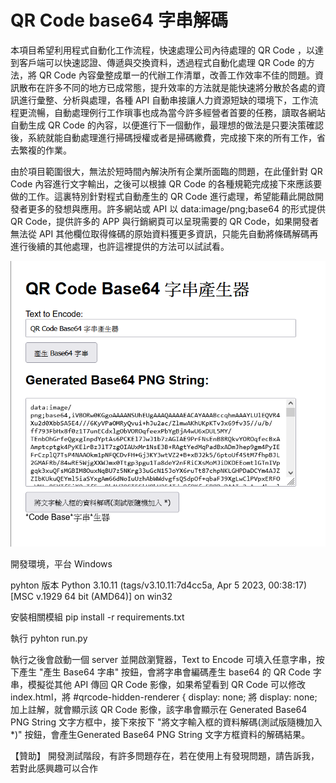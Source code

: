 # QR Code base64 字串解碼
本項目希望利用程式自動化工作流程，快速處理公司內待處理的 QR Code ，以達到客戶端可以快速認證、傳遞與交換資料，透過程式自動化處理 QR Code 的方法，將 QR Code 內容彙整成單一的代辦工作清單，改善工作效率不佳的問題。資訊散布在許多不同的地方已成常態，提升效率的方法就是能快速將分散於各處的資訊進行彙整、分析與處理，各種 API 自動串接讓人力資源短缺的環境下，工作流程更流暢，自動處理例行工作瑣事也成為當今許多經營者首要的任務，讀取各網站自動生成 QR Code 的內容，以便進行下一個動作，最理想的做法是只要決策確認後，系統就能自動處理進行掃碼授權或者是掃碼繳費，完成接下來的所有工作，省去繁複的作業。


由於項目範圍很大，無法於短時間內解決所有企業所面臨的問題，在此僅針對 QR Code 內容進行文字輸出，之後可以根據 QR Code 的各種規範完成接下來應該要做的工作。這裏特別針對程式自動產生的 QR Code 進行處理，希望能藉此開啟開發者更多的發想與應用。許多網站或 API 以 data:image/png;base64 的形式提供 QR Code，提供許多的 APP 與行銷網頁可以呈現需要的 QR Code，如果開發者無法從 API 其他欄位取得條碼的原始資料獲更多資訊，只能先自動將條碼解碼再進行後續的其他處理，也許這裡提供的方法可以試試看。

![image](https://github.com/9do-service/b64PNGDecode/blob/main/demo.png)

開發環境，平台 Windows

pyhton 版本
Python 3.10.11 (tags/v3.10.11:7d4cc5a, Apr  5 2023, 00:38:17) [MSC v.1929 64 bit (AMD64)] on win32

安裝相關模組
pip install -r requirements.txt

執行
pyhton run.py

執行之後會啟動一個 server 並開啟瀏覽器，Text to Encode 可填入任意字串，按下產生 "產生 Base64 字串" 按鈕，會將字串會編碼產生 base64 的 QR Code 字串，模擬從其他 API 傳回 QR Code 影像，如果希望看到 QR Code 可以修改 index.html，將 #qrcode-hidden-renderer { display: none; 將 display: none; 加上註解，就會顯示該 QR Code 影像，該字串會顯示在 Generated Base64 PNG String 文字方框中，接下來按下 "將文字輸入框的資料解碼(測試版隨機加入 *)" 按鈕，會產生Generated Base64 PNG String 文字方框資料的解碼結果。

 
 
【贊助】
開發測試階段，有許多問題存在，若在使用上有發現問題，請告訴我，若對此感興趣可以合作
